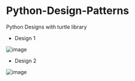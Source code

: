 # Python-Design-Patterns
Python Designs with turtle library
- Design 1 

![image](https://user-images.githubusercontent.com/69806791/175904312-7bb988cd-983f-466c-a716-a437fbf9d434.png)

- Design 2

![image](https://user-images.githubusercontent.com/69806791/176168792-ff0baa2c-bbff-48cd-a46d-27126deed62a.png)
